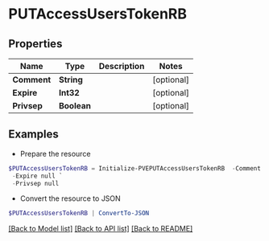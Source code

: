 # PUTAccessUsersTokenRB
## Properties

Name | Type | Description | Notes
------------ | ------------- | ------------- | -------------
**Comment** | **String** |  | [optional] 
**Expire** | **Int32** |  | [optional] 
**Privsep** | **Boolean** |  | [optional] 

## Examples

- Prepare the resource
```powershell
$PUTAccessUsersTokenRB = Initialize-PVEPUTAccessUsersTokenRB  -Comment null `
 -Expire null `
 -Privsep null
```

- Convert the resource to JSON
```powershell
$PUTAccessUsersTokenRB | ConvertTo-JSON
```

[[Back to Model list]](../README.md#documentation-for-models) [[Back to API list]](../README.md#documentation-for-api-endpoints) [[Back to README]](../README.md)

